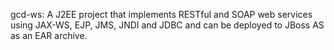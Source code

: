gcd-ws: 
A J2EE project that implements RESTful and SOAP web services using JAX-WS, EJP, JMS, JNDI and JDBC and can be deployed to JBoss AS as an EAR archive.
